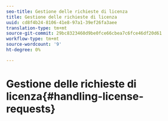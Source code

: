```yaml
---
seo-title: Gestione delle richieste di licenza
title: Gestione delle richieste di licenza
uuid: cd8f4b24-8106-41e8-97a1-39ef26fa3aee
translation-type: tm+mt
source-git-commit: 29bc8323460d9be0fce66cbea7c6fce46df20d61
workflow-type: tm+mt
source-wordcount: '9'
ht-degree: 0%

---
```



# Gestione delle richieste di licenza{#handling-license-requests}

